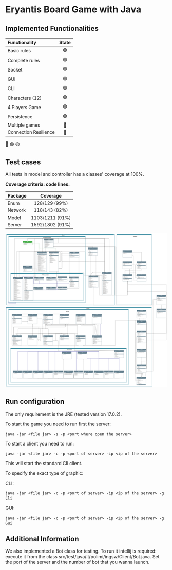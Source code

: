 # Eryantis Board Game with Java


## Implemented Functionalities

| Functionality         | State |
|:----------------------|:-----:|
| Basic rules           |  🟢   |
| Complete rules        |  🟢   |
| Socket                |  🟢   |
| GUI                   |  🟢   |
| CLI                   |  🟢   |
| Characters (12)       |  🟢   |
| 4 Players Game        |  🟢   |
| Persistence           |  🟢   |
| Multiple games        |  🔴   |
| Connection Resilience |  🔴   |

🔴
🟢
🟡


## Test cases
All tests in model and controller has a classes' coverage at 100%.

**Coverage criteria: code lines.**

| Package |    Coverage     |
|:--------|:---------------:|
| Enum    |  128/129 (99%)  |
| Network |  118/143 (82%)  |
| Model   | 1103/1211 (91%) |
| Server  | 1592/1802 (91%) |

![alt text](./UML.png)


## Run configuration

The only requirement is the JRE (tested version 17.0.2).

To start the game you need to run first the server:
```
java -jar <file jar> -s -p <port where open the server>
```

To start a client you need to run:
```
java -jar <file jar> -c -p <port of server> -ip <ip of the server>
```
This will start the standard Cli client.

To specify the exact type of graphic:

CLI:
```
java -jar <file jar> -c -p <port of server> -ip <ip of the server> -g Cli
```
GUI:
```
java -jar <file jar> -c -p <port of server> -ip <ip of the server> -g Gui
```


## Additional Information

We also implemented a Bot class for testing.
To run it intellij is required: execute it from the class src/test/java/it/polimi/ingsw/Client/Bot.java.
Set the port of the server and the number of bot that you wanna launch.
